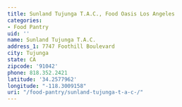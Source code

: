 ```yaml
---
title: Sunland Tujunga T.A.C., Food Oasis Los Angeles
categories:
- Food Pantry
uid: ''
name: Sunland Tujunga T.A.C.
address_1: 7747 Foothill Boulevard
city: Tujunga
state: CA
zipcode: '91042'
phone: 818.352.2421
latitude: '34.2577962'
longitude: "-118.3009158"
uri: "/food-pantry/sunland-tujunga-t-a-c-/"
---
```


